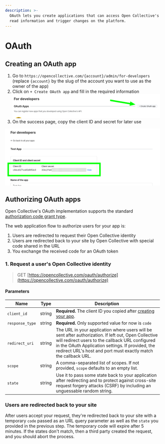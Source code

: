 ```yaml
---
description: >-
  OAuth lets you create applications that can access Open Collective's API to
  read information and trigger changes on the platform.
---
```


# OAuth

## Creating an OAuth app

1. Go to `https://opencollective.com/{account}/admin/for-developers` (replace `{account}` by the slug of the account you want to use as the owner of the app)
2. Click on `+ Create OAuth app` and fill in the required information\
   <img src="../../.gitbook/assets/image (53).png" alt="" data-size="original">
3. On the success page, copy the client ID and secret for later use

![](<../../.gitbook/assets/image (47).png>)

## Authorizing OAuth apps

Open Collective's OAuth implementation supports the standard [authorization code grant type](https://tools.ietf.org/html/rfc6749#section-4.1).

The web application flow to authorize users for your app is:

1. Users are redirected to request their Open Collective identity
2. Users are redirected back to your site by Open Collective with special code shared in the URL
3. You exchange the received code for an OAuth token

### 1. Request a user's Open Collective identity

> GET [https://opencollective.com/oauth/authorize](https://opencollective.com/oauth/authorize)

#### **Parameters**

| Name            | Type   | Description                                                                                                                                                                                                                                                                     |
| --------------- | ------ | ------------------------------------------------------------------------------------------------------------------------------------------------------------------------------------------------------------------------------------------------------------------------------- |
| `client_id`     | string | **Required.** The client ID you copied after [creating your app](oauth.md#creating-an-oauth-app).                                                                                                                                                                               |
| `response_type` | string | **Required.** Only supported value for now is `code`                                                                                                                                                                                                                            |
| `redirect_uri`  | string | The URL in your application where users will be sent after authorization. If left out, Open Collective will redirect users to the callback URL configured in the OAuth Application settings. If provided, the redirect URL's host and port must exactly match the callback URL. |
| `scope`         | string | A comma-separated list of scopes. If not provided, `scope` defaults to an empty list.                                                                                                                                                                                           |
| `state`         | string | Use it to pass some state back to your application after redirecting and to protect against cross-site request forgery attacks (CSRF) by including an unguessable random string.                                                                                                |

### Users are redirected back to your site

After users accept your request, they're redirected back to your site with a temporary `code` passed as an URL query parameter as well as the `state` you provided in the previous step. The temporary code will expire after 5 minutes. If the states don't match, then a third party created the request, and you should abort the process.
